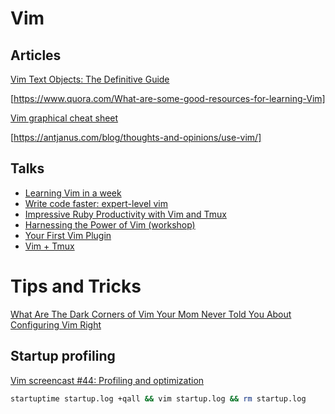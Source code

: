 # Vim

## Articles

[Vim Text Objects: The Definitive Guide](https://blog.carbonfive.com/2011/10/17/vim-text-objects-the-definitive-guide/)

[https://www.quora.com/What-are-some-good-resources-for-learning-Vim]

[Vim graphical cheat sheet](http://www.viemu.com/vi-vim-cheat-sheet.gif)

[https://antjanus.com/blog/thoughts-and-opinions/use-vim/]


## Talks

+ [Learning Vim in a week](https://www.youtube.com/watch?v=_NUO4JEtkDw)
+ [Write code faster: expert-level vim](http://youtu.be/SkdrYWhh-8s)
+ [Impressive Ruby Productivity with Vim and Tmux](http://youtu.be/9jzWDr24UHQ)
+ [Harnessing the Power of Vim (workshop)](https://teamtreehouse.com/library/harnessing-the-power-of-vim)
+ [Your First Vim Plugin](https://youtu.be/lwD8G1P52Sk)
+ [Vim + Tmux](https://youtu.be/5r6yzFEXajQ)

# Tips and Tricks

[What Are The Dark Corners of Vim Your Mom Never Told You About](https://stackoverflow.com/questions/726894/what-are-the-dark-corners-of-vim-your-mom-never-told-you-about)
[Configuring Vim Right](http://items.sjbach.com/319/configuring-vim-right)

## Startup profiling

[Vim screencast #44: Profiling and optimization](https://www.youtube.com/watch?v=wQ9uB8I0cCg)

```bash
startuptime startup.log +qall && vim startup.log && rm startup.log
```
